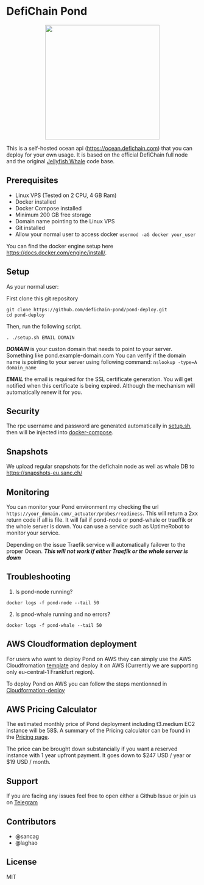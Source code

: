 # DefiChain Pond

<p align="center"><img src="https://user-images.githubusercontent.com/100532523/171270272-6e551042-4925-4096-8349-b89d1f2199dc.png" width="300px"/></p>


This is a self-hosted ocean api (https://ocean.defichain.com) that you can deploy for your own usage. It is based on the official DefiChain full node and the original [Jellyfish Whale](https://github.com/JellyfishSDK/jellyfish/) code base.

## Prerequisites

- Linux VPS (Tested on 2 CPU, 4 GB Ram)
- Docker installed
- Docker Compose installed
- Minimum 200 GB free storage
- Domain name pointing to the Linux VPS
- Git installed
- Allow your normal user to access docker ```usermod -aG docker your_user```

You can find the docker engine setup here https://docs.docker.com/engine/install/.

## Setup

As your normal user:

First clone this git repository

```
git clone https://github.com/defichain-pond/pond-deploy.git
cd pond-deploy
```

Then, run the following script.

```
. ./setup.sh EMAIL DOMAIN
```

***DOMAIN*** is your custon domain that needs to point to your server. Something like pond.example-domain.com
You can verify if the domain name is pointing to your server using following command: ```nslookup -type=A domain_name```

***EMAIL*** the email is required for the SSL certificate generation. You will get notified when this certificate is being expired. Although the mechanism will automatically renew it for you.

## Security

The rpc username and password are generated automatically in [setup.sh](https://github.com/defichain-pond/pond-deploy/blob/main/setup.sh), then will be injected into [docker-compose](https://github.com/defichain-pond/pond-deploy/blob/main/docker-compose.yml).

## Snapshots

We upload regular snapshots for the defichain node as well as whale DB to https://snapshots-eu.sanc.ch/

## Monitoring

You can monitor your Pond environment my checking the url ```https://your_domain.com/_actuator/probes/readiness```. This will return a 2xx return code if all is file. It will fail if pond-node or pond-whale or traeffik or the whole server is down. You can use a service such as UptimeRobot to monitor your service.

Depending on the issue Traefik service will automatically failover to the proper Ocean. ***This will not work if either Traefik or the whole server is down***

## Troubleshooting

1. Is pond-node running?

```docker logs -f pond-node --tail 50```

2. Is pnod-whale running and no errors?

```docker logs -f pond-whale --tail 50```

## AWS Cloudformation deployment

For users who want to deploy Pond on AWS they can simply use the AWS Cloudfromation [template](https://github.com/defichain-pond/pond-deploy/blob/main/template.yml) and deploy it on AWS (Currently we are supporting only eu-central-1 Frankfurt region).

To deploy Pond on AWS you can follow the steps mentionned in [Cloudformation-deploy](https://github.com/defichain-pond/pond-deploy/blob/main/Cloudformation-deploy.md)

## AWS Pricing Calculator

The estimated monthly price of Pond deployment including t3.medium EC2 instance will be 58$. A summary of the Pricing calculator can be found in the [Pricing page](https://calculator.aws/#/estimate?id=aa35317f0d930177458d63a860121c1e904cd7be).

The price can be brought down substancially if you want a reserved instance with 1 year upfront payment. It goes down to $247 USD / year or $19 USD / month.


## Support
If you are facing any issues feel free to open either a Github Issue or join us on [Telegram](https://t.me/+lv1Scz8rO7U0OTM0)

## Contributors
- @sancag
- @laghao

## License
MIT
